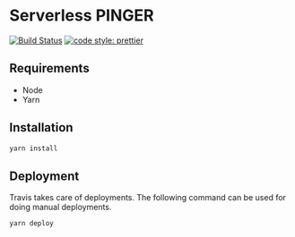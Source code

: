 # Serverless PINGER

[![Build Status](https://travis-ci.com/brokalys/sls-pinger.svg?branch=master)](https://travis-ci.com/brokalys/sls-pinger)
[![code style: prettier](https://img.shields.io/badge/code_style-prettier-ff69b4.svg?style=flat-square)](https://github.com/prettier/prettier)

## Requirements

- Node
- Yarn

## Installation

```sh
yarn install
```

## Deployment

Travis takes care of deployments. The following command can be used for doing manual deployments.

```sh
yarn deploy
```
